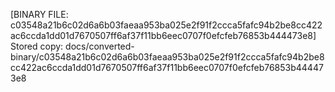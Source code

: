 [BINARY FILE: c03548a21b6c02d6a6b03faeaa953ba025e2f91f2ccca5fafc94b2be8cc422ac6ccda1dd01d7670507ff6af37f11bb6eec0707f0efcfeb76853b444473e8]
Stored copy: docs/converted-binary/c03548a21b6c02d6a6b03faeaa953ba025e2f91f2ccca5fafc94b2be8cc422ac6ccda1dd01d7670507ff6af37f11bb6eec0707f0efcfeb76853b444473e8
